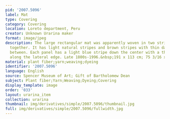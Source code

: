 ```yaml
---
pid: '2007.5096'
label: Mat
type: Covering
category: Covering
location: Loreto department, Peru
creator: Unknown Urarina maker
format: image/jpeg
description: The large rectangular mat was apparently woven in two strips and sewn
  together. It has light natural stripes and brown stripes with thin dark brown stripes
  between. Each panel has a light blue stripe down the center with a thin red stripe
  along the lateral edge. Late 1800s-1996.&nbsp;191 x 113 cm; 75 3/16 x 44 1/2 in
material: plant fiber;yarn;weaving;dyeing
identifier: '2007.5096'
language: English
source: Spencer Museum of Art; Gift of Bartholomew Dean
subject: Plant fiber;Yarn;Weaving;Dyeing;Covering
display_template: image
order: '033'
layout: urarina_item
collection: urarina
thumbnail: img/derivatives/simple/2007.5096/thumbnail.jpg
full: img/derivatives/simple/2007.5096/fullwidth.jpg
---
```

